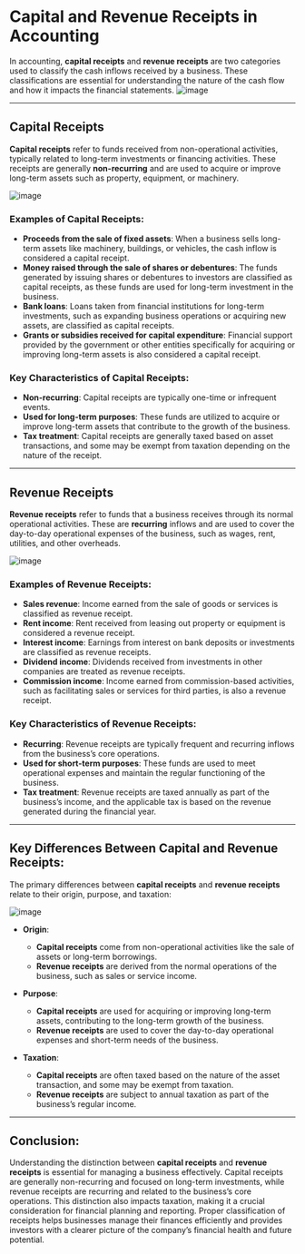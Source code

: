 
# Capital and Revenue Receipts in Accounting

In accounting, **capital receipts** and **revenue receipts** are two categories used to classify the cash inflows received by a business. These classifications are essential for understanding the nature of the cash flow and how it impacts the financial statements.
![image](https://github.com/user-attachments/assets/c78ff267-3fcc-4363-8721-764381d25f8b)

---

## Capital Receipts

**Capital receipts** refer to funds received from non-operational activities, typically related to long-term investments or financing activities. These receipts are generally **non-recurring** and are used to acquire or improve long-term assets such as property, equipment, or machinery.

![image](https://github.com/user-attachments/assets/118c8a0f-4502-4f79-9007-b3edb24f0415)

### Examples of Capital Receipts:
- **Proceeds from the sale of fixed assets**: When a business sells long-term assets like machinery, buildings, or vehicles, the cash inflow is considered a capital receipt.
- **Money raised through the sale of shares or debentures**: The funds generated by issuing shares or debentures to investors are classified as capital receipts, as these funds are used for long-term investment in the business.
- **Bank loans**: Loans taken from financial institutions for long-term investments, such as expanding business operations or acquiring new assets, are classified as capital receipts.
- **Grants or subsidies received for capital expenditure**: Financial support provided by the government or other entities specifically for acquiring or improving long-term assets is also considered a capital receipt.

### Key Characteristics of Capital Receipts:
- **Non-recurring**: Capital receipts are typically one-time or infrequent events.
- **Used for long-term purposes**: These funds are utilized to acquire or improve long-term assets that contribute to the growth of the business.
- **Tax treatment**: Capital receipts are generally taxed based on asset transactions, and some may be exempt from taxation depending on the nature of the receipt.

---

## Revenue Receipts

**Revenue receipts** refer to funds that a business receives through its normal operational activities. These are **recurring** inflows and are used to cover the day-to-day operational expenses of the business, such as wages, rent, utilities, and other overheads.

![image](https://github.com/user-attachments/assets/56906d2f-3ed2-4268-9ae6-d456b9849bce)

### Examples of Revenue Receipts:
- **Sales revenue**: Income earned from the sale of goods or services is classified as revenue receipt.
- **Rent income**: Rent received from leasing out property or equipment is considered a revenue receipt.
- **Interest income**: Earnings from interest on bank deposits or investments are classified as revenue receipts.
- **Dividend income**: Dividends received from investments in other companies are treated as revenue receipts.
- **Commission income**: Income earned from commission-based activities, such as facilitating sales or services for third parties, is also a revenue receipt.

### Key Characteristics of Revenue Receipts:
- **Recurring**: Revenue receipts are typically frequent and recurring inflows from the business’s core operations.
- **Used for short-term purposes**: These funds are used to meet operational expenses and maintain the regular functioning of the business.
- **Tax treatment**: Revenue receipts are taxed annually as part of the business’s income, and the applicable tax is based on the revenue generated during the financial year.

---

## Key Differences Between Capital and Revenue Receipts:

The primary differences between **capital receipts** and **revenue receipts** relate to their origin, purpose, and taxation:

![image](https://github.com/user-attachments/assets/ec6df5e5-c5f9-4814-a0cc-f1993adc68c7)

- **Origin**:
  - **Capital receipts** come from non-operational activities like the sale of assets or long-term borrowings.
  - **Revenue receipts** are derived from the normal operations of the business, such as sales or service income.
  
- **Purpose**:
  - **Capital receipts** are used for acquiring or improving long-term assets, contributing to the long-term growth of the business.
  - **Revenue receipts** are used to cover the day-to-day operational expenses and short-term needs of the business.
  
- **Taxation**:
  - **Capital receipts** are often taxed based on the nature of the asset transaction, and some may be exempt from taxation.
  - **Revenue receipts** are subject to annual taxation as part of the business’s regular income.

---

## Conclusion:

Understanding the distinction between **capital receipts** and **revenue receipts** is essential for managing a business effectively. Capital receipts are generally non-recurring and focused on long-term investments, while revenue receipts are recurring and related to the business’s core operations. This distinction also impacts taxation, making it a crucial consideration for financial planning and reporting. Proper classification of receipts helps businesses manage their finances efficiently and provides investors with a clearer picture of the company’s financial health and future potential.
